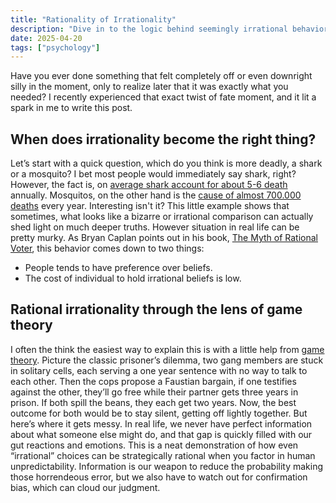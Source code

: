 ```yaml
---
title: "Rationality of Irrationality"
description: "Dive in to the logic behind seemingly irrational behaviors"
date: 2025-04-20
tags: ["psychology"]
---
```


Have you ever done something that felt completely off or even downright silly in the moment, only to realize later that it was exactly what you needed? I recently experienced that exact twist of fate moment, and it lit a spark in me to write this post.

## When does irrationality become the right thing?

Let’s start with a quick question, which do you think is more deadly, a shark or a mosquito? I bet most people would immediately say shark, right? However, the fact is, on [average shark account for about 5-6 death](https://worldanimalfoundation.org/advocate/shark-attack-statistics/) annually. Mosquitos, on the other hand is the [cause of almost 700.000 deaths](https://www.who.int/news-room/fact-sheets/detail/vector-borne-diseases) every year. Interesting isn't it?
This little example shows that sometimes, what looks like a bizarre or irrational comparison can actually shed light on much deeper truths. However situation in real life can be pretty murky. As Bryan Caplan points out in his book, [The Myth of Rational Voter](https://www.goodreads.com/book/show/698866.The_Myth_of_the_Rational_Voter), this behavior comes down to two things:

* People tends to have preference over beliefs.
* The cost of individual to hold irrational beliefs is low.

## Rational irrationality through the lens of game theory

I often the think the easiest way to explain this is with a little help from [game theory](https://plato.stanford.edu/entries/game-theory/). Picture the classic prisoner’s dilemma, two gang members are stuck in solitary cells, each serving a one year sentence with no way to talk to each other. Then the cops propose a Faustian bargain, if one testifies against the other, they’ll go free while their partner gets three years in prison. If both spill the beans, they each get two years. Now, the best outcome for both would be to stay silent, getting off lightly together. But here’s where it gets messy. In real life, we never have perfect information about what someone else might do, and that gap is quickly filled with our gut reactions and emotions. This is a neat demonstration of how even “irrational” choices can be strategically rational when you factor in human unpredictability. Information is our weapon to reduce the probability making those horrendeous error, but we also have to watch out for confirmation bias, which can cloud our judgment.
